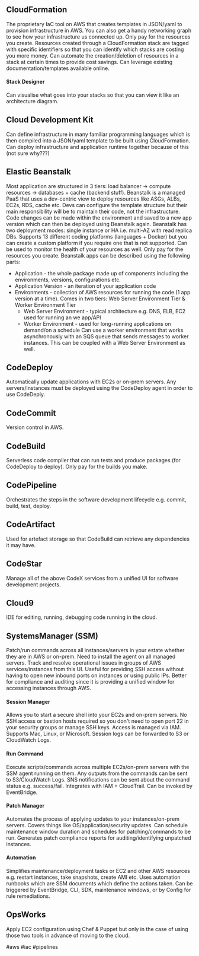 ## CloudFormation
The proprietary IaC tool on AWS that creates templates in JSON/yaml to provision infrastructure in AWS. You can also get a handy networking graph to see how your infrastructure us connected up.
Only pay for the resources you create.
Resources created through a CloudFormation stack are tagged with specific identifiers so that you can identify which stacks are costing you more money.
Can automate the creation/deletion of resources in a stack at certain times to provide cost savings.
Can leverage existing documentation/templates available online.
#### Stack Designer
Can visualise what goes into your stacks so that you can view it like an architecture diagram.

## Cloud Development Kit
Can define infrastructure in many familiar programming languages which is then compiled into a JSON/yaml template to be built using CloudFormation.
Can deploy infrastructure and application runtime together because of this (not sure why???)

## Elastic Beanstalk
Most application are structured in 3 tiers: load balancer -> compute resources -> databases + cache (backend stuff).
Beanstalk is a managed PaaS that uses a dev-centric view to deploy resources like ASGs, ALBs, EC2s, RDS, cache etc.
Devs can configure the template structure but their main responsibility will be to maintain their code, not the infrastructure.
Code changes can be made within the environment and saved to a new app version which can then be deployed using Beanstalk again.
Beanstalk has two deployment modes: single instance or HA i.e. multi-AZ with read replica DBs.
Supports 13 different coding platforms (languages + Docker) but you can create a custom platform if you require one that is not supported.
Can be used to monitor the health of your resources as well.
Only pay for the resources you create.
Beanstalk apps can be described using the following parts:
- Application - the whole package made up of components including the environments, versions, configurations etc.
- Application Version - an iteration of your application code
- Environments - collection of AWS resources for running the code (1 app version at a time). Comes in two tiers: Web Server Environment Tier & Worker Environment Tier
	- Web Server Environment - typical architecture e.g. DNS, ELB, EC2 used for running an we app/API
	- Worker Environment - used for long-running applications on demand/on a schedule
	Can use a worker environment that works asynchronously with an SQS queue that sends messages to worker instances. This can be coupled with a Web Server Environment as well.

## CodeDeploy
Automatically update applications with EC2s or on-prem servers.
Any servers/instances must be deployed using the CodeDeploy agent in order to use CodeDeply.

## CodeCommit
Version control in AWS.

## CodeBuild
Serverless code compiler that can run tests and produce packages (for CodeDeploy to deploy).
Only pay for the builds you make.

## CodePipeline
Orchestrates the steps in the software development lifecycle e.g. commit, build, test, deploy.

## CodeArtifact
Used for artefact storage so that CodeBuild can retrieve any dependencies it may have.

## CodeStar
Manage all of the above CodeX services from a unified UI for software development projects.

## Cloud9
IDE for editing, running, debugging code running in the cloud.

## SystemsManager (SSM)
Patch/run commands across all instances/servers in your estate whether they are in AWS or on-prem.
Need to install the agent on all managed servers.
Track and resolve operational issues in groups of AWS services/instances from this UI.
Useful for providing SSH access without having to open new inbound ports on instances or using public IPs.
Better for compliance and auditing since it is providing a unified window for accessing instances through AWS.
#### Session Manager
Allows you to start a secure shell into your EC2s and on-prem servers.
No SSH access or bastion hosts required so you don't need to open port 22 in your security groups or manage SSH keys.
Access is managed via IAM.
Supports Mac, Linux, or Microsoft.
Session logs can be forwarded to S3 or CloudWatch Logs.
#### Run Command
Execute scripts/commands across multiple EC2s/on-prem servers with the SSM agent running on them.
Any outputs from the commands can be sent to S3/CloudWatch Logs.
SNS notifications can be sent about the command status e.g. success/fail.
Integrates with IAM + CloudTrail.
Can be invoked by EventBridge.
#### Patch Manager
Automates the process of applying updates to your instances/on-prem servers.
Covers things like OS/application/security updates.
Can schedule maintenance window duration and schedules for patching/commands to be run.
Generates patch compliance reports for auditing/identifying unpatched instances.
#### Automation
Simplifies maintenance/deployment tasks or EC2 and other AWS resources e.g. restart instances, take snapshots, create AMI etc.
Uses automation runbooks which are SSM documents which define the actions taken.
Can be triggered by EventBridge, CLI, SDK, maintenance windows, or by Config for rule remediations.

## OpsWorks
Apply EC2 configuration using Chef & Puppet but only in the case of using those two tools in advance of moving to the cloud.

#aws #iac #pipelines 